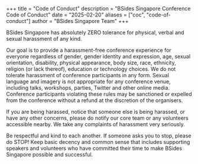 +++
title = "Code of Conduct"
description = "BSides Singapore Conference Code of Conduct"
date = "2025-02-20"
aliases = ["coc", "code-of-conduct"]
author = "BSides Singapore Team"
+++

BSides Singapore has absolutely ZERO tolerance for physical, verbal and sexual harassment of any kind.

Our goal is to provide a harassment-free conference experience for everyone regardless of gender, gender identity and expression, age, sexual orientation, disability, physical appearance, body size, race, ethnicity, religion (or lack thereof), education or technology choices. We do not tolerate harassment of conference participants in any form. Sexual language and imagery is not appropriate for any conference venue, including talks, workshops, parties, Twitter and other online media. Conference participants violating these rules may be sanctioned or expelled from the conference without a refund at the discretion of the organisers.

If you are being harassed, notice that someone else is being harassed, or have any other concerns, please do notify our core team or any volunteers accessible nearby. We take any complaints of harassment very seriously.

Be respectful and kind to each another. If someone asks you to stop, please do STOP! Keep basic decency and common sense that includes supporting speakers and volunteers who have committed their time to make BSides Singapore possible and successful.



